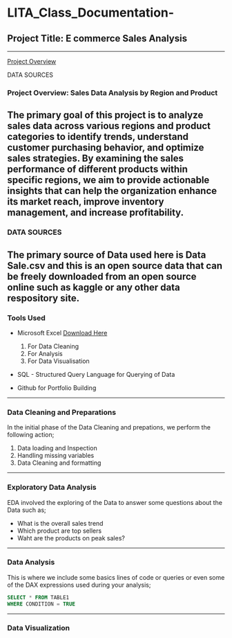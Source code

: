 # LITA_Class_Documentation-

## Project Title: E commerce Sales Analysis
---
[Project Overview](#project-overview)

DATA SOURCES
### Project Overview: Sales Data Analysis by Region and Product
The primary goal of this project is to analyze sales data across various regions and product categories to identify trends, understand customer purchasing behavior, and optimize sales strategies. By examining the sales performance of different products within specific regions, we aim to provide actionable insights that can help the organization enhance its market reach, improve inventory management, and increase profitability.
---
### DATA SOURCES
The primary source of Data used here is Data Sale.csv and this is an open source data that can be freely downloaded from an open source online such as kaggle or any other data respository site.
---
### Tools Used
- Microsoft Excel [Download Here](https://www.microsoft.com)
  1. For Data Cleaning
  2. For Analysis
  3. For Data Visualisation
     
- SQL - Structured Query Language for Querying of Data
- Github for Portfolio Building
---
### Data Cleaning and Preparations
In the initial phase of the Data Cleaning and prepations, we perform the following action;
1. Data loading and Inspection
2. Handling missing variables
3. Data Cleaning and formatting
---
### Exploratory Data Analysis
EDA involved the exploring of the Data to answer some questions about the Data such as;
- What is the overall sales trend
- Which product are top sellers
- Waht are the products on peak sales?
---
### Data Analysis
This is where we include some basics lines of code or queries or even some of the DAX expressions used during your analysis;

```SQL
SELECT * FROM TABLE1
WHERE CONDITION = TRUE
```
---
### Data Visualization

